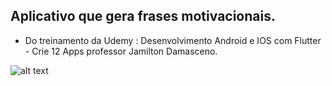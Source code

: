 ## Aplicativo que gera frases motivacionais.
  - Do treinamento da Udemy : Desenvolvimento Android e IOS com Flutter - Crie 12 Apps professor Jamilton Damasceno. 

![alt text](https://media-exp1.licdn.com/dms/image/C4D22AQER62uUtZ06HA/feedshare-shrink_2048_1536/0?e=1588204800&v=beta&t=Zef-xQQsJmCDXEhKrYhJEYJ6Ge5RsZemGsdPOJBpzYo
 "Web Crawler IETF")
